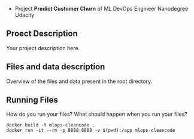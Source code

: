 - Project **Predict Customer Churn** of ML DevOps Engineer Nanodegree Udacity

## Proect Description
Your project description here.

## Files and data description
Overview of the files and data present in the root directory. 

## Running Files
How do you run your files? What should happen when you run your files?

```
docker build -t mlops-cleancode .
docker run -it --rm -p 8888:8888 -v $(pwd):/app mlops-cleancode
```


